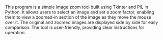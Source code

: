 This program is a simple image zoom tool built using Tkinter and PIL in Python. It allows users to select an image and set a zoom factor, enabling them to view a zoomed-in section of the image as they move the mouse over it. The original and zoomed images are displayed side by side for easy comparison. The tool is user-friendly, providing clear instructions for operation.
